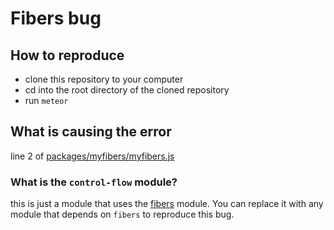 # Fibers bug
## How to reproduce

- clone this repository to your computer
- cd into the root directory of the cloned repository
- run `meteor`

## What is causing the error

line 2 of [packages/myfibers/myfibers.js](https://github.com/Dev1an/meteor-fibers-bug/blob/master/packages/myfibers/myfibers.js#L2)

### What is the `control-flow` module?
this is just a module that uses the [fibers](https://www.npmjs.com/package/fibers) module. You can replace it with any module that depends on `fibers` to reproduce this bug.
